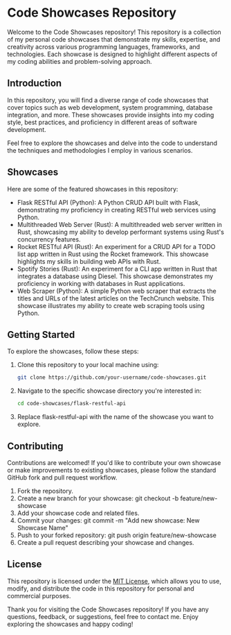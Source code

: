 # Code Showcases Repository

Welcome to the Code Showcases repository! This repository is a collection of my personal code showcases that demonstrate my skills, expertise, and creativity across various programming languages, frameworks, and technologies. Each showcase is designed to highlight different aspects of my coding abilities and problem-solving approach.

## Introduction

In this repository, you will find a diverse range of code showcases that cover topics such as web development, system programming, database integration, and more. These showcases provide insights into my coding style, best practices, and proficiency in different areas of software development.

Feel free to explore the showcases and delve into the code to understand the techniques and methodologies I employ in various scenarios.

## Showcases

Here are some of the featured showcases in this repository:

- Flask RESTful API (Python): A Python CRUD API built with Flask, demonstrating my proficiency in creating RESTful web services using Python.
- Multithreaded Web Server (Rust): A multithreaded web server written in Rust, showcasing my ability to develop performant systems using Rust's concurrency features.
- Rocket RESTful API (Rust): An experiment for a CRUD API for a TODO list app written in Rust using the Rocket framework. This showcase highlights my skills in building web APIs with Rust.
- Spotify Stories (Rust): An experiment for a CLI app written in Rust that integrates a database using Diesel. This showcase demonstrates my proficiency in working with databases in Rust applications.
- Web Scraper (Python): A simple Python web scraper that extracts the titles and URLs of the latest articles on the TechCrunch website. This showcase illustrates my ability to create web scraping tools using Python.

## Getting Started

To explore the showcases, follow these steps:

1. Clone this repository to your local machine using:

   ```bash
   git clone https://github.com/your-username/code-showcases.git
   ```

2. Navigate to the specific showcase directory you're interested in:

   ```bash
   cd code-showcases/flask-restful-api
   ```

3. Replace flask-restful-api with the name of the showcase you want to explore.

## Contributing

Contributions are welcomed! If you'd like to contribute your own showcase or make improvements to existing showcases, please follow the standard GitHub fork and pull request workflow.

1. Fork the repository.
2. Create a new branch for your showcase: git checkout -b feature/new-showcase
3. Add your showcase code and related files.
4. Commit your changes: git commit -m "Add new showcase: New Showcase Name"
5. Push to your forked repository: git push origin feature/new-showcase
6. Create a pull request describing your showcase and changes.

## License

This repository is licensed under the [MIT License](./LICENSE), which allows you to use, modify, and distribute the code in this repository for personal and commercial purposes.

Thank you for visiting the Code Showcases repository! If you have any questions, feedback, or suggestions, feel free to contact me. Enjoy exploring the showcases and happy coding!
